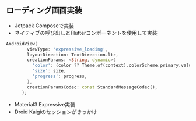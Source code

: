 ## ローディング画面実装
- Jetpack Composeで実装
- ネイティブの呼び出しとFlutterコンポーネントを使用して実装
```dart
AndroidView(
        viewType: 'expressive_loading',
        layoutDirection: TextDirection.ltr,
        creationParams: <String, dynamic>{
          'color': (color ?? Theme.of(context).colorScheme.primary.value),
          'size': size,
          'progress': progress,
        },
        creationParamsCodec: const StandardMessageCodec(),
      );
```

- Material3 Expressive実装
- Droid Kaigiのセッションがきっかけ

